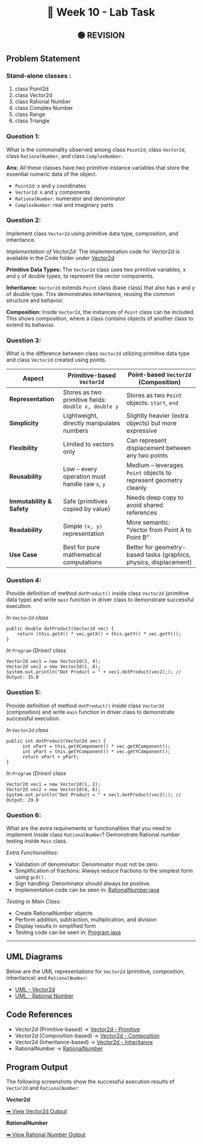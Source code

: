 <h1 align="center">📄 Week 10 - Lab Task</h1>

<h2 align="center">🟢 REVISION </h2>

## Problem Statement

### Stand-alone classes : 
1. class Point2d
2. class Vector2d
3. class Rational Number
4. class Complex Number
5. class Range 
6. class Triangle 

### Question 1:
What is the commonality observed among class `Point2d`, class `Vector2d`, class `RationalNumber`, and class `ComplexNumber`. 

**Ans:** All these classes have two primitive instance variables that store the essential numeric data of the object.
- `Point2d`: x and y coordinates 
- `Vector2d`: x and y components 
- `RationalNumber`: numerator and denominator 
- `ComplexNumber`: real and imaginary parts

### Question 2: 
Implement class `Vector2d` using primitive data type, composition, and inheritance.

*Implementation of Vector2d:* The implementation code for Vector2d is available in the Code folder under [Vector2d](code/Vector2d)

**Primitive Data Types:** 
The `Vector2d` class uses two primitive variables, x and y of double types, to represent the vector components.

**Inheritance:**
`Vector2d` extends `Point` class (base class) that also has x and y of double type. This demonstrates inheritance, reusing the common structure and behavior.

**Composition:**
Inside `Vector2d`, the instances of `Point` class can be included. This shows composition, where a class contains objects of another class to extend its behavior.

### Question 3: 
What is the difference between class `Vector2d` utilizing primitive data type 
and class `Vector2d` created using points. 

| Aspect                    | Primitive-based `Vector2d`                           | Point-based `Vector2d` (Composition)                              |
| ------------------------- | ---------------------------------------------------- |-------------------------------------------------------------------|
| **Representation**        | Stores as two primitive fields: `double x, double y` | Stores as two `Point` objects: `start`, `end`                     |
| **Simplicity**            | Lightweight, directly manipulates numbers            | Slightly heavier (extra objects) but more expressive              |
| **Flexibility**           | Limited to vectors only                              | Can represent displacement between any two points                 |
| **Reusability**           | Low – every operation must handle raw `x`, `y`       | Medium – leverages `Point` objects to represent geometry cleanly  |
| **Immutability & Safety** | Safe (primitives copied by value)                    | Needs deep copy to avoid shared references                        |
| **Readability**           | Simple `(x, y)` representation                       | More semantic: “Vector from Point A to Point B”                   |
| **Use Case**              | Best for pure mathematical computations              | Better for geometry-based tasks (graphics, physics, displacement) |


### Question 4: 
Provide definition of method `dotProduct()` inside class `Vector2d` (primitive data type) and 
write `main` function in driver class to demonstrate successful execution.

*In `Vector2d` class*

```
public double dotProduct(Vector2d vec) {
    return (this.getX() * vec.getX() + this.getY() * vec.getY());
}
```

*In `Program` (Driver) class*

```
Vector2d vec1 = new Vector2d(3, 4);
Vector2d vec2 = new Vector2d(1, 8);
System.out.println("Dot Product = " + vec1.dotProduct(vec2);); // Output: 35.0
```

### Question 5: 
Provide definition of method `dotProduct()` inside class `Vector2d` (composition) and
write `main` function in driver class to demonstrate successful execution.

*In `Vector2d` class*

```
public int dotProduct(Vector2d vec) {
      int xPart = this.getXComponent() * vec.getXComponent();
      int yPart = this.getYComponent() * vec.getYComponent();
      return xPart + yPart;
}
```

*In `Program` (Driver) class*

```
Vector2d vec1 = new Vector2d(1, 2);
Vector2d vec2 = new Vector2d(4, 6);
System.out.println("Dot Product = " + vec1.dotProduct(vec2);); // Output: 29.0
```

### Question 6: 
What are the extra requirements or functionalities that you need to implement inside class `RationalNumber`? 
Demonstrate Rational number testing inside `Main` class.

*Extra Functionalities:*

- Validation of denominator: Denominator must not be zero.
- Simplification of fractions: Always reduce fractions to the simplest form using `gcd().`
- Sign handling: Denominator should always be positive.
- Implementation code can be seen in: [RationalNumber.java](code/Rational_Number/RationalNumber.java)

*Testing in Main Class:*

- Create RationalNumber objects
- Perform addition, subtraction, multiplication, and division
- Display results in simplified form
- Testing code can be seen in: [Program.java](code/Rational_Number/Program.java)

---

## UML Diagrams

Below are the UML representations for `Vector2d` (primitive, composition, inheritance) and `RationalNumber`:

- [UML - Vector2d](code/Vector2d/vector2d_uml.png)
- [UML - Rational Number](code/Rational_Number/rational_uml.png)

## Code References 

- Vector2d (Primitive-based) → [Vector2d - Primitive](code/Vector2d/primitive)
- Vector2d (Composition-based) → [Vector2d - Composition](code/Vector2d/composition)
- Vector2d (Inheritance-based) → [Vector2d - Inheritance](code/Vector2d/inheritance)
- RationalNumber → [RationalNumber](code/Rational_Number) 

## Program Output 

The following screenshots show the successful execution results of `Vector2d` and `RationalNumber`:

**Vector2d**

[➡ View Vector2d Output](code/Vector2d/vector2d_output.png)

**RationalNumber**

[➡ View Rational Number Output](code/Rational_Number/rational_output.png)
